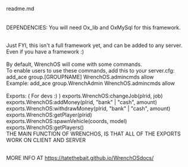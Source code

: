 readme.md
<br>
<br>
<br>
DEPENDENCIES:
You will need Ox_lib and OxMySql for this framework.

<br>
Just FYI, this isn't a full framework yet, and can be added to any server. Even if you have a framework :)
<br>
<br>
By default, WrenchOS will come with some commands.
<br>
To enable users to use these commands, add this to your server.cfg:
<br>
    <t>add_ace group.[GROUPNAME] WrenchOS.admincmds allow
<br>
    <t>Example: add_ace group.WrenchAdmin WrenchOS.admincmds allow
<br>
<br>
Exports: ( For devs :) )
    exports.WrenchOS:changeJob(plrid, job)
    <br>
    exports.WrenchOS:addMoney(plrid, "bank" | "cash", amount)
    <br>
    exports.WrenchOS:withdrawMoney(plrid, "bank" | "cash", amount)
    <br>
    exports.WrenchOS:getPlayer(plrid)
    <br>
    exports.WrenchOS:spawnVehicle(coords, model)
    <br>
    exports.WrenchOS:getPlayers()
<br>
THE MAIN FUNCTION OF WRENCHOS, IS THAT ALL OF THE EXPORTS WORK ON CLIENT AND SERVER
<br><br>

MORE INFO AT <a>https://tatethebait.github.io/WrenchOSdocs/</a>
